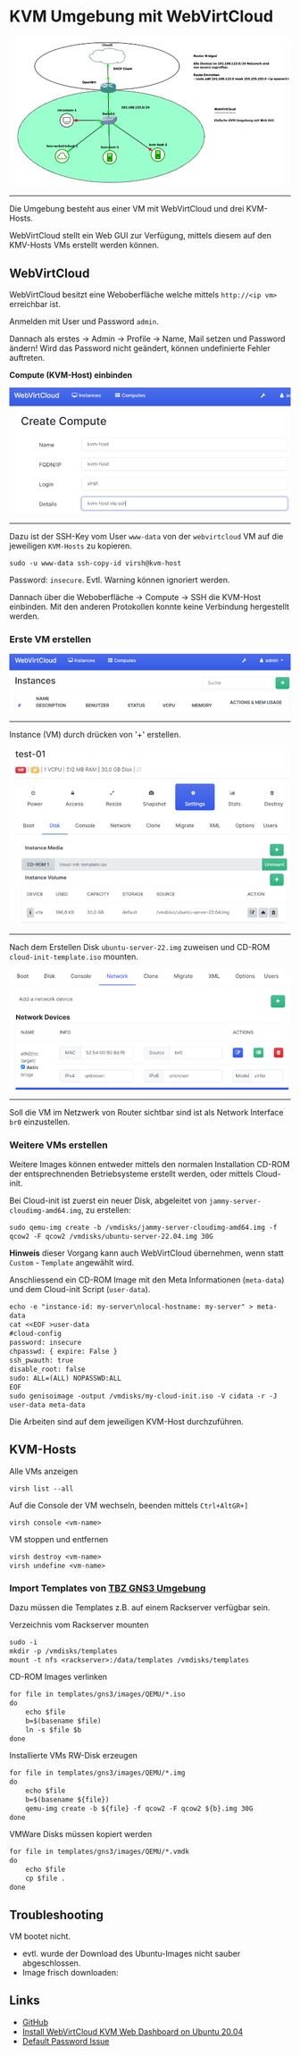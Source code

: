 KVM Umgebung mit WebVirtCloud
=============================

![](../images/kvm-webvirtcloud.png)

- - -

Die Umgebung besteht aus einer VM mit WebVirtCloud und drei KVM-Hosts.

WebVirtCloud stellt ein Web GUI zur Verfügung, mittels diesem auf den KMV-Hosts VMs erstellt werden können.

WebVirtCloud
------------

WebVirtCloud besitzt eine Weboberfläche welche mittels `http://<ip vm>` erreichbar ist.

Anmelden mit User und Password `admin`.

Dannach als erstes -> Admin -> Profile -> Name, Mail setzen und Password ändern! Wird das Password nicht geändert, können undefinierte Fehler auftreten.

**Compute (KVM-Host) einbinden**

![](../images/kvm-add-compute.png)

- - -

Dazu ist der SSH-Key vom User `www-data` von der `webvirtcloud` VM auf die jeweiligen `KVM-Hosts` zu kopieren.

    sudo -u www-data ssh-copy-id virsh@kvm-host
    
Password: `insecure`. Evtl. Warning können ignoriert werden.

Dannach über die Weboberfläche -> Compute -> SSH die KVM-Host einbinden. Mit den anderen Protokollen konnte keine Verbindung hergestellt werden.    

### Erste VM erstellen


![](../images/kvm-add-instance.png)

- - -

Instance (VM) durch drücken von '+' erstellen.

![](../images/kvm-instance-disk.png)

- - -

Nach dem Erstellen Disk `ubuntu-server-22.img` zuweisen und CD-ROM `cloud-init-template.iso` mounten.

![](../images/kvm-instance-network.png)

- - -

Soll die VM im Netzwerk von Router sichtbar sind ist als Network Interface `br0` einzustellen.

### Weitere VMs erstellen

Weitere Images können entweder mittels den normalen Installation CD-ROM der entsprechnenden Betriebsysteme erstellt werden,  oder mittels Cloud-init.

Bei Cloud-init ist zuerst ein neuer Disk, abgeleitet von `jammy-server-cloudimg-amd64.img`, zu erstellen:

    sudo qemu-img create -b /vmdisks/jammy-server-cloudimg-amd64.img -f qcow2 -F qcow2 /vmdisks/ubuntu-server-22.04.img 30G
    
**Hinweis** dieser Vorgang kann auch WebVirtCloud übernehmen, wenn statt `Custom` - `Template` angewählt wird.    
    
Anschliessend ein CD-ROM Image mit den Meta Informationen (`meta-data`) und dem Cloud-init Script (`user-data`).

    echo -e "instance-id: my-server\nlocal-hostname: my-server" > meta-data
    cat <<EOF >user-data
    #cloud-config
    password: insecure
    chpasswd: { expire: False }
    ssh_pwauth: true
    disable_root: false
    sudo: ALL=(ALL) NOPASSWD:ALL
    EOF
    sudo genisoimage -output /vmdisks/my-cloud-init.iso -V cidata -r -J user-data meta-data     

Die Arbeiten sind auf dem jeweiligen KVM-Host durchzuführen.

KVM-Hosts
---------

Alle VMs anzeigen

    virsh list --all
    
Auf die Console der VM wechseln, beenden mittels `Ctrl+AltGR+]`

    virsh console <vm-name>    
    
VM stoppen und entfernen

    virsh destroy <vm-name>
    virsh undefine <vm-name>

### Import Templates von [TBZ GNS3 Umgebung](https://gitlab.com/ch-tbz-it/Stud/allgemein/tbzcloud-gns3)   

Dazu müssen die Templates z.B. auf einem Rackserver verfügbar sein.

Verzeichnis vom Rackserver mounten

    sudo -i
    mkdir -p /vmdisks/templates
    mount -t nfs <rackserver>:/data/templates /vmdisks/templates
    
CD-ROM Images verlinken

    for file in templates/gns3/images/QEMU/*.iso
    do 
        echo $file
        b=$(basename $file)
        ln -s $file $b
    done


Installierte VMs RW-Disk erzeugen

    for file in templates/gns3/images/QEMU/*.img 
    do
        echo $file
        b=$(basename ${file})
        qemu-img create -b ${file} -f qcow2 -F qcow2 ${b}.img 30G
    done
    
VMWare Disks müssen kopiert werden

    for file in templates/gns3/images/QEMU/*.vmdk 
    do
        echo $file
        cp $file .
    done   
    
  
Troubleshooting
---------------

VM bootet nicht.

* evtl. wurde der Download des Ubuntu-Images nicht sauber abgeschlossen. 
* Image frisch downloaden: 

Links
-----

* [GitHub](https://github.com/retspen/webvirtcloud)
* [Install WebVirtCloud KVM Web Dashboard on Ubuntu 20.04](https://techviewleo.com/install-webvirtcloud-kvm-web-dashboard-on-ubuntu/)
* [Default Password Issue](https://github.com/retspen/webvirtcloud/issues/2)    
